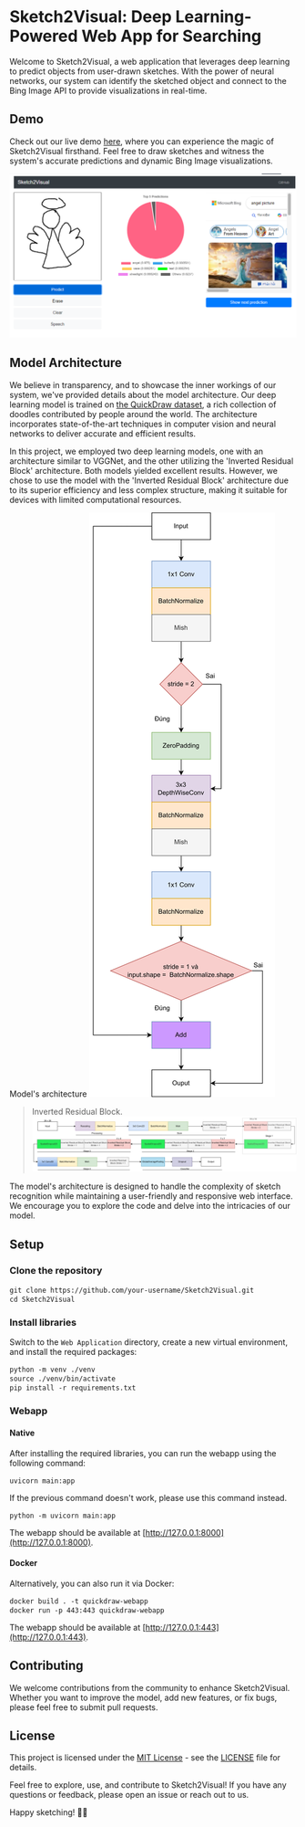 # Sketch2Visual: Deep Learning-Powered Web App for Searching

Welcome to Sketch2Visual, a web application that leverages deep learning to predict objects from user-drawn sketches. With the power of neural networks, our system can identify the sketched object and connect to the Bing Image API to provide visualizations in real-time.

## Demo
Check out our live demo [here](https://huggingface.co/spaces/duongve/Sketch2Visual), where you can experience the magic of Sketch2Visual firsthand. Feel free to draw sketches and witness the system's accurate predictions and dynamic Bing Image visualizations.

![demo_app](app_demo.png)

## Model Architecture
We believe in transparency, and to showcase the inner workings of our system, we've provided details about the model architecture. Our deep learning model is trained on [the QuickDraw dataset](https://github.com/googlecreativelab/quickdraw-dataset), a rich collection of doodles contributed by people around the world. The architecture incorporates state-of-the-art techniques in computer vision and neural networks to deliver accurate and efficient results.

In this project, we employed two deep learning models, one with an architecture similar to VGGNet, and the other utilizing the 'Inverted Residual Block' architecture. Both models yielded excellent results. However, we chose to use the model with the 'Inverted Residual Block' architecture due to its superior efficiency and less complex structure, making it suitable for devices with limited computational resources.

Model's architecture
![Deep_wise](Model/Model_using_IRB/Relating_to_the_model/Visualization_model_structure/inverted_residual_block.png)
> Inverted Residual Block.
![Model_structure](Model/Model_using_IRB/Relating_to_the_model/Visualization_model_structure/Model_construct.png)


The model's architecture is designed to handle the complexity of sketch recognition while maintaining a user-friendly and responsive web interface. We encourage you to explore the code and delve into the intricacies of our model.

## Setup

### Clone the repository

```
git clone https://github.com/your-username/Sketch2Visual.git
cd Sketch2Visual
```

### Install libraries
Switch to the `Web Application` directory, create a new virtual environment, and install the required packages:
```
python -m venv ./venv
source ./venv/bin/activate
pip install -r requirements.txt
```

### Webapp

#### Native

After installing the required libraries, you can run the webapp using the following command:

```
uvicorn main:app
```
If the previous command doesn't work, please use this command instead.

```
python -m uvicorn main:app
```

The webapp should be available at [http://127.0.0.1:8000](http://127.0.0.1:8000).

#### Docker

Alternatively, you can also run it via Docker:

```
docker build . -t quickdraw-webapp
docker run -p 443:443 quickdraw-webapp
```

The webapp should be available at [http://127.0.0.1:443](http://127.0.0.1:443).

## Contributing
We welcome contributions from the community to enhance Sketch2Visual. Whether you want to improve the model, add new features, or fix bugs, please feel free to submit pull requests.

## License
This project is licensed under the [MIT License](LICENSE) - see the [LICENSE](LICENSE) file for details.

Feel free to explore, use, and contribute to Sketch2Visual! If you have any questions or feedback, please open an issue or reach out to us.

Happy sketching! 🎨✨
